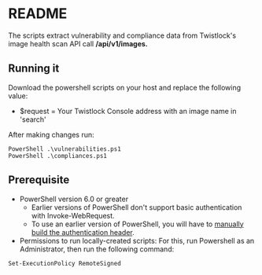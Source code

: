 # README
The scripts extract vulnerability and compliance data from Twistlock's image health scan API call **/api/v1/images.**

## Running it
Download the powershell scripts on your host and replace the following value:

* $request = Your Twistlock Console address with an image name in 'search'

After making changes run:
```
PowerShell .\vulnerabilities.ps1
PowerShell .\compliances.ps1
```

## Prerequisite 
* PowerShell version 6.0 or greater
  * Earlier versions of PowerShell don't support basic authentication with Invoke-WebRequest.
  * To use an earlier version of PowerShell, you will have to [manually build the authentication header](https://pallabpain.wordpress.com/2016/09/14/rest-api-call-with-basic-authentication-in-powershell/).
* Permissions to run locally-created scripts:
For this, run Powershell as an Administrator, then run the following command:
```
Set-ExecutionPolicy RemoteSigned
```
